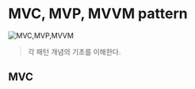 # MVC, MVP, MVVM pattern
![MVC,MVP,MVVM](https://user-images.githubusercontent.com/36446270/208154577-10c6d90c-10ec-4236-b1c5-260a92d7b819.png)
> 각 패턴 개념의 기초를 이해한다.

## MVC 
